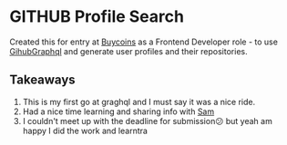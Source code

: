 # GITHUB Profile Search

Created this for entry at [Buycoins](https://notion.so/) as a Frontend Developer role - to use [GihubGraphql](https://api.github.com/graphql) and generate user profiles and their repositories. 

## Takeaways
1. This is my first go at graghql and I must say it was a nice ride.
2. Had a nice time learning and sharing info with [Sam](https://github.com/sammy-code98)
3. I couldn't meet up with the deadline for submission😕 but yeah am happy I did the work and learntra